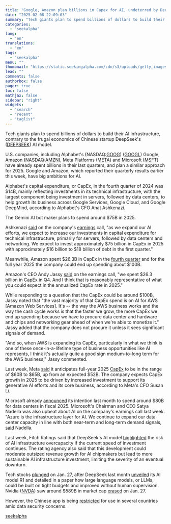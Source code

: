 ```yaml
---
title: "Google, Amazon plan billions in Capex for AI, undeterred by DeepSeek moment"
date: "2025-02-08 22:09:03"
summary: "Tech giants plan to spend billions of dollars to build their AI infrastructure, contrary to the frugal economics of Chinese startup DeepSeek's (DEEPSEEK) AI model. U.S. companies, including Alphabet's (NASDAQ:GOOG) (GOOGL) Google, Amazon (NASDAQ:AMZN), Meta Platforms (META) and Microsoft (MSFT) have already spent billions in their last quarters, and plan..."
categories:
  - "seekalpha"
lang:
  - "en"
translations:
  - "en"
tags:
  - "seekalpha"
menu: ""
thumbnail: "https://static.seekingalpha.com/cdn/s3/uploads/getty_images/1827973845/image_1827973845.jpg"
lead: ""
comments: false
authorbox: false
pager: true
toc: false
mathjax: false
sidebar: "right"
widgets:
  - "search"
  - "recent"
  - "taglist"
---
```


Tech giants plan to spend billions of dollars to build their AI infrastructure, contrary to the frugal economics of Chinese startup DeepSeek's ([DEEPSEEK](https://seekingalpha.com/symbol/DEEPSEEK "Hangzhou DeepSeek Artificial Intelligence Co., Ltd.")) AI model.

U.S. companies, including Alphabet's (NASDAQ:[GOOG](https://seekingalpha.com/symbol/GOOG "Alphabet Inc.")) ([GOOGL](https://seekingalpha.com/symbol/GOOGL "Alphabet Inc.")) Google, Amazon (NASDAQ:[AMZN](https://seekingalpha.com/symbol/AMZN "Amazon.com, Inc.")), Meta Platforms ([META](https://seekingalpha.com/symbol/META "Meta Platforms, Inc.")) and Microsoft ([MSFT](https://seekingalpha.com/symbol/MSFT "Microsoft Corporation")) have already spent billions in their last quarters, and plan a similar approach for 2025. Google and Amazon, which reported their quarterly results earlier this week, have big ambitions for AI. 

Alphabet's capital expenditure, or CapEx, in the fourth quarter of 2024 was $14B, mainly reflecting investments in its technical infrastructure, with the largest component being investment in servers, followed by data centers, to help growth its business across Google Services, Google Cloud, and Google DeepMind, according to Alphabet's CFO Anat Ashkenazi.

The Gemini AI bot maker plans to spend around $75B in 2025.

Ashkenazi [said](https://seekingalpha.com/article/4754885-alphabet-inc-goog-q4-2024-earnings-call-transcript "said") on the company's [earnings](https://seekingalpha.com/news/4403045-key-takeaways-from-alphabet-earnings-after-in-line-revenues "earnings") call, "as we expand our AI efforts, we expect to increase our investments in capital expenditure for technical infrastructure, primarily for servers, followed by data centers and networking. We expect to invest approximately $75 billion in CapEx in 2025 with approximately $16 billion to $18 billion of debt in the first quarter."

Meanwhile, Amazon spent $26.3B in CapEx in the [fourth quarter](https://seekingalpha.com/news/4404698-amazon-solid-q4-results-upstaged-by-soft-guidance-fx-risks "fourth quarter") and for the full year 2025 the company could end up spending about $100B.

Amazon's CEO Andy Jassy [said](https://seekingalpha.com/article/4755884-amazon-com-inc-amzn-q4-2024-earnings-conference-call-transcript "said") on the earnings call, "we spent $26.3 billion in CapEx in Q4. And I think that is reasonably representative of what you could expect in the annualized CapEx rate in 2025."

While responding to a question that the CapEx could be around $100B, Jassy noted that "the vast majority of that CapEx spend is on AI for AWS [Amazon Web Services]. It's -- the way the AWS business works and the way the cash cycle works is that the faster we grow, the more CapEx we end up spending because we have to procure data center and hardware and chips and networking gear ahead of when we're able to monetize it." Jassy added that the company does not procure it unless it sees significant signals of demand.

"And so, when AWS is expanding its CapEx, particularly in what we think is one of these once-in-a-lifetime type of business opportunities like AI represents, I think it's actually quite a good sign medium-to-long term for the AWS business," Jassy commented.

Last week, Meta [said](https://seekingalpha.com/article/4753159-meta-platforms-inc-meta-q4-2024-earnings-call-transcript#hasComeFromMpArticle "said") it anticipates full-year 2025 [CapEx](https://seekingalpha.com/news/4400840-microsoft-metas-plans-for-ai-infrastructure-sends-allied-stocks-surging "CapEx") to be in the range of $60B to $65B, up from an expected $52B. The company expects CapEx growth in 2025 to be driven by increased investment to support its generative AI efforts and its core business, according to Meta's CFO Susan Li.

Microsoft already [announced](https://seekingalpha.com/news/4392444-microsoft-says-it-will-spend-80b-in-data-centers-in-2025 "announced") its intention last month to spend around $80B for data centers in fiscal 2025. Microsoft's Chairman and CEO Satya Nadella was also upbeat about AI on the company's earnings call last week. "Azure is the infrastructure layer for AI. We continue to expand our data center capacity in line with both near-term and long-term demand signals, [said](https://seekingalpha.com/article/4753157-microsoft-corporation-msft-q2-2025-earnings-call-transcript#hasComeFromMpArticle "said") Nadella.

Last week, Fitch Ratings said that DeepSeek's AI model [highlighted](https://seekingalpha.com/news/4401566-deepseek-ai-impact-could-result-in-more-sustainable-ai-spending-fitch "highlighted") the risk of AI infrastructure overcapacity if the current speed of investment continues. The rating agency also said that this development could moderate outsized revenue growth for AI chipmakers but lead to more sustainable AI infrastructure investment, limiting the severity of an eventual downturn.

Tech stocks [plunged](https://seekingalpha.com/news/4399000-nvidia-broadcom-lead-tech-stocks-lower-amid-deepseek-ai-impact#hasComeFromMpArticle "plunged") on Jan. 27, after DeepSeek last month [unveiled](https://seekingalpha.com/news/4398699-chinese-ai-lab-deepseek-rattles-silicon-valley#hasComeFromMpArticle "unveiled") its AI model R1 and detailed in a paper how large language models, or LLMs, could be built on tight budgets and improved without human supervision. Nvidia ([NVDA](https://seekingalpha.com/symbol/NVDA "NVIDIA Corporation")) saw around $589B in market cap [erased](https://seekingalpha.com/news/4399188-nvidia-rebounds-after-record-589b-market-cap-rout#hasComeFromMpArticle "erased") on Jan. 27.

However, the Chinese app is being [restricted](https://seekingalpha.com/news/4404232-deepseek-being-blocked-by-south-korean-ministries-on-security-risk "restricted") for use in several countries amid data security concerns.

[seekalpha](https://seekingalpha.com/news/4405172-google-amazon-plan-billions-in-capex-for-ai-undeterred-by-deepseek-moment)
